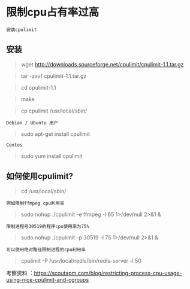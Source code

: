 # 限制cpu占有率过高

	安装cpulimit

## 安装

>wget http://downloads.sourceforge.net/cpulimit/cpulimit-1.1.tar.gz

>tar -zxvf cpulimit-1.1.tar.gz

>cd cpulimit-1.1

>make

>cp cpulimit  /usr/local/sbin/

	Debian / Ubuntu 用户

>sudo apt-get install cpulimit

	Centos

>sudo yum install cpulimit


## 如何使用cpulimit?

>cd  /usr/local/sbin/
	
	例如限制ffmpeg cpu利用率

>sudo nohup ./cpulimit -e ffmpeg -l 65 1>/dev/null 2>&1 & 

	限制进程号30519的程序cpu使用率为75%

>sudo nohup ./cpulimit -p 30519 -l 75 1>/dev/null 2>&1 & 

	可以使用绝对路径限制进程的cpu利用率

>cpulimit -P /usr/local/redis/bin/redis-server -l 50


考察资料 ：https://scoutapm.com/blog/restricting-process-cpu-usage-using-nice-cpulimit-and-cgroups

